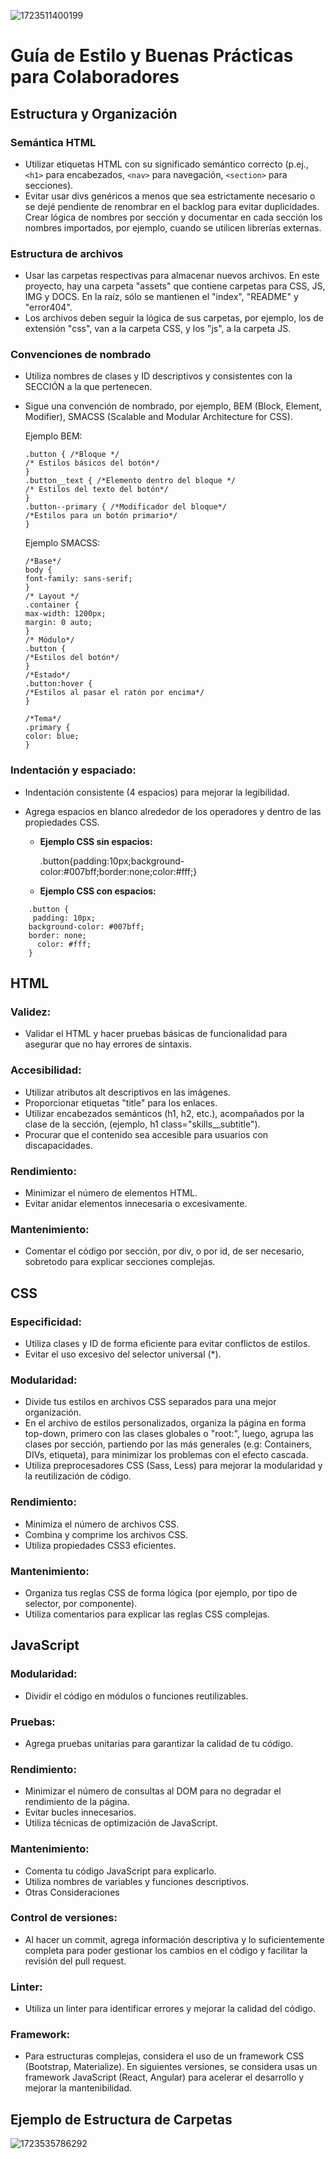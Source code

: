 ![1723511400199](image/buenasPracticas/1723511400199.png)

# Guía de Estilo y Buenas Prácticas para Colaboradores

## Estructura y Organización

### Semántica HTML

* Utilizar etiquetas HTML con su significado semántico correcto (p.ej., `<h1>` para encabezados, `<nav>` para navegación, `<section>` para secciones).
* Evitar usar divs genéricos a menos que sea estrictamente necesario o se dejé pendiente de renombrar en el backlog para evitar duplicidades. Crear lógica de nombres por sección y documentar en cada sección los nombres importados, por ejemplo, cuando se utilicen librerías externas.

### Estructura de archivos

* Usar las carpetas respectivas para almacenar nuevos archivos. En este proyecto, hay una carpeta "assets" que contiene carpetas para CSS, JS, IMG y DOCS. En la raíz, sólo se mantienen el "index", "README" y "error404".
* Los archivos deben seguir la lógica de sus carpetas, por ejemplo, los de extensión "css", van a la carpeta CSS, y los "js", a la carpeta JS.

### Convenciones de nombrado

* Utiliza nombres de clases y ID descriptivos y consistentes con la SECCIÓN a la que pertenecen.
* Sigue una convención de nombrado, por ejemplo, BEM (Block, Element, Modifier), SMACSS (Scalable and Modular Architecture for CSS).

  Ejemplo BEM:

  ```
  .button { /*Bloque */
  /* Estilos básicos del botón*/
  }
  .button__text { /*Elemento dentro del bloque */
  /* Estilos del texto del botón*/
  }
  .button--primary { /*Modificador del bloque*/
  /*Estilos para un botón primario*/
  }
  ```

  Ejemplo SMACSS:

  ```
  /*Base*/
  body {
  font-family: sans-serif;
  }
  /* Layout */
  .container {
  max-width: 1200px;
  margin: 0 auto;
  }
  /* Módulo*/
  .button {
  /*Estilos del botón*/
  }
  /*Estado*/
  .button:hover {
  /*Estilos al pasar el ratón por encima*/
  }

  /*Tema*/
  .primary {
  color: blue;
  }
  ```

### Indentación y espaciado:

* Indentación consistente (4 espacios) para mejorar la legibilidad.
* Agrega espacios en blanco alrededor de los operadores y dentro de las propiedades CSS.

  * **Ejemplo CSS sin espacios:**

    .button{padding:10px;background-color:#007bff;border:none;color:#fff;}
  * **Ejemplo CSS con espacios:**

```
	.button {
 	 padding: 10px;
  	background-color: #007bff;
  	border: none;
	  color: #fff;
	}
```

## HTML

### Validez:

* Validar el HTML y hacer pruebas básicas de funcionalidad para asegurar que no hay errores de sintaxis.

### Accesibilidad:

* Utilizar atributos alt descriptivos en las imágenes.
* Proporcionar etiquetas "title" para los enlaces.
* Utilizar encabezados semánticos (h1, h2, etc.), acompañados por la clase de la sección, (ejemplo, h1 class="skills__subtitle").
* Procurar que el contenido sea accesible para usuarios con discapacidades.

### Rendimiento:

* Minimizar el número de elementos HTML.
* Evitar anidar elementos innecesaria o excesivamente.

### Mantenimiento:

* Comentar el código por sección, por div, o por id, de ser necesario, sobretodo para explicar secciones complejas.

## CSS

### Especificidad:

* Utiliza clases y ID de forma eficiente para evitar conflictos de estilos.
* Evitar el uso excesivo del selector universal (*).

### Modularidad:

* Divide tus estilos en archivos CSS separados para una mejor organización.
* En el archivo de estilos personalizados, organiza  la página en forma top-down, primero con las clases globales o "root:", luego, agrupa las clases por sección, partiendo por las más generales (e.g: Containers, DIVs, etiqueta), para minimizar los problemas con el efecto cascada.
* Utiliza preprocesadores CSS (Sass, Less) para mejorar la modularidad y la reutilización de código.

### Rendimiento:

* Minimiza el número de archivos CSS.
* Combina y comprime los archivos CSS.
* Utiliza propiedades CSS3 eficientes.

### Mantenimiento:

* Organiza tus reglas CSS de forma lógica (por ejemplo, por tipo de selector, por componente).
* Utiliza comentarios para explicar las reglas CSS complejas.

## JavaScript

### Modularidad:

* Dividir el código en módulos o funciones reutilizables.

### Pruebas:

* Agrega  pruebas unitarias para garantizar la calidad de tu código.

### Rendimiento:

* Minimizar el número de consultas al DOM para no degradar el rendimiento de la página.
* Evitar bucles innecesarios.
* Utiliza técnicas de optimización de JavaScript.

### Mantenimiento:

* Comenta tu código JavaScript para explicarlo.
* Utiliza nombres de variables y funciones descriptivos.
* Otras Consideraciones

### Control de versiones:

* Al hacer un commit, agrega información descriptiva y lo suficientemente completa para poder gestionar los cambios en el código y facilitar la revisión del pull request.

### Linter:

* Utiliza un linter para identificar errores y mejorar la calidad del código.

### Framework:

* Para estructuras complejas, considera el uso de un framework CSS (Bootstrap, Materialize). En siguientes versiones, se considera usas un framework JavaScript (React, Angular) para acelerar el desarrollo y mejorar la mantenibilidad.

## Ejemplo de Estructura de Carpetas

![1723535786292](image/buenasPracticas/1723535786292.png)
